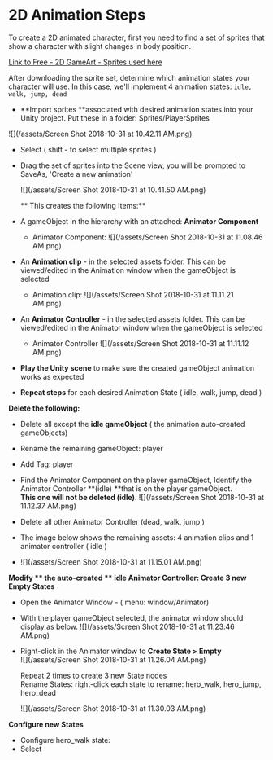 # 2D Animation Steps

To create a 2D animated character, first you need to find a set of sprites that show a character with slight changes in body position.

[Link to Free - 2D GameArt - Sprites used here](http://www.gameart2d.com/freebies.html)

After downloading the sprite set, determine which animation states your character will use.  In this case, we'll implement 4 animation states:  `idle, walk, jump, dead`

* **Import sprites **associated with desired animation states into your Unity project.  Put these in a folder: Sprites/PlayerSprites

![](/assets/Screen Shot 2018-10-31 at 10.42.11 AM.png)

* Select \( shift - to select multiple sprites \) 
* Drag the set of sprites into the Scene view, you will be prompted to SaveAs,  'Create a new animation'

  ![](/assets/Screen Shot 2018-10-31 at 10.41.50 AM.png)

  **  This creates the following Items:**

* A gameObject in the hierarchy with an attached: **Animator Component**

  * Animator Component:  ![](/assets/Screen Shot 2018-10-31 at 11.08.46 AM.png)

* An **Animation clip** - in the selected assets folder. This can be viewed/edited in the Animation window when the gameObject is selected

  * Animation clip:   ![](/assets/Screen Shot 2018-10-31 at 11.11.21 AM.png)

* An **Animator Controller** - in the selected assets folder. This can be viewed/edited in the Animator window when the gameObject is selected

  * Animator Controller  ![](/assets/Screen Shot 2018-10-31 at 11.11.12 AM.png)

* **Play the Unity scene** to make sure the created gameObject animation works as expected

* **Repeat steps** for each desired Animation State \( idle, walk, jump, dead \)

**Delete the following:**

* Delete all except the **idle gameObject** \( the animation auto-created gameObjects\)
* Rename the remaining gameObject: player
* Add Tag:  player

* Find the Animator Component on the player gameObject, Identify the Animator Controller **\(idle\) **that is on the player gameObject.  
  **This one will not be deleted \(idle\)**.   ![](/assets/Screen Shot 2018-10-31 at 11.12.37 AM.png)

* Delete all other Animator Controller \(dead, walk, jump \)
* The image below shows the remaining assets: 4 animation clips and 1 animator controller \( idle \) 
* ![](/assets/Screen Shot 2018-10-31 at 11.15.01 AM.png)

**Modify ** the auto-created ** idle Animator Controller: Create 3 new Empty States**

* Open the Animator Window - \( menu: window/Animator\)  
* With the player gameObject selected, the animator window should display as below.
  ![](/assets/Screen Shot 2018-10-31 at 11.23.46 AM.png)
* Right-click in the Animator window to **Create State &gt; Empty**  
  ![](/assets/Screen Shot 2018-10-31 at 11.26.04 AM.png)

  Repeat 2 times to create  3 new State nodes  
  Rename States: right-click each state to rename: hero\_walk, hero\_jump, hero\_dead

  ![](/assets/Screen Shot 2018-10-31 at 11.30.03 AM.png)

**Configure new States**

* Configure hero\_walk state:
* Select



